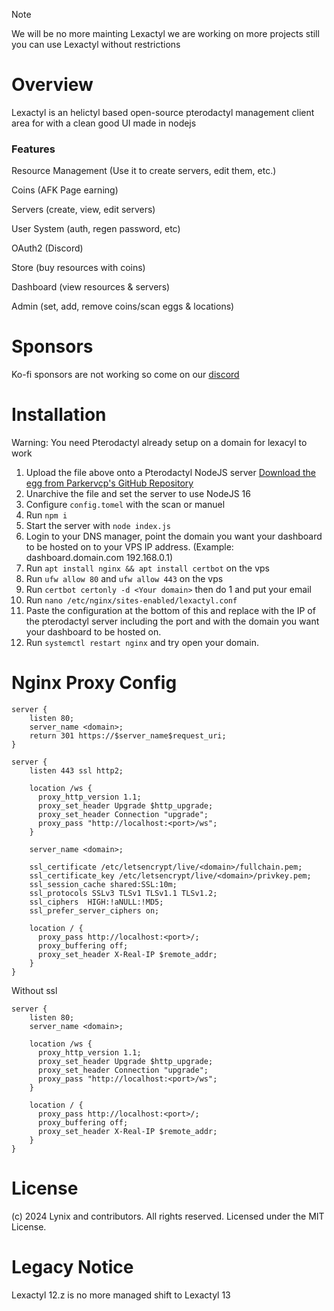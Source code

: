 > [!NOTE]
> We will be no more mainting Lexactyl we are working on more projects still you can use Lexactyl without restrictions 



# Overview
Lexactyl is an helictyl based open-source pterodactyl management client area for with a clean good UI made in nodejs

### Features
Resource Management (Use it to create servers, edit them, etc.)

Coins (AFK Page earning)

Servers (create, view, edit servers)

User System (auth, regen password, etc)

OAuth2 (Discord)

Store (buy resources with coins)

Dashboard (view resources & servers)

Admin (set, add, remove coins/scan eggs & locations)


# Sponsors
Ko-fi sponsors are not working so come on our [discord](https://discord.gg/Z24TkRDSUH)

# Installation

Warning: You need Pterodactyl already setup on a domain for lexacyl to work
1. Upload the file above onto a Pterodactyl NodeJS server [Download the egg from Parkervcp's GitHub Repository](https://github.com/parkervcp/eggs/blob/master/generic/nodejs/egg-node-js-generic.json)
2. Unarchive the file and set the server to use NodeJS 16
3. Configure `config.tomel` with the scan or manuel
4. Run `npm i`
5. Start the server with `node index.js`
6. Login to your DNS manager, point the domain you want your dashboard to be hosted on to your VPS IP address. (Example: dashboard.domain.com 192.168.0.1)
7. Run `apt install nginx && apt install certbot` on the vps
8. Run `ufw allow 80` and `ufw allow 443` on the vps
9. Run `certbot certonly -d <Your domain>` then do 1 and put your email
10. Run `nano /etc/nginx/sites-enabled/lexactyl.conf`
11. Paste the configuration at the bottom of this and replace with the IP of the pterodactyl server including the port and with the domain you want your dashboard to be hosted on.
12. Run `systemctl restart nginx` and try open your domain.

# Nginx Proxy Config
```Nginx
server {
    listen 80;
    server_name <domain>;
    return 301 https://$server_name$request_uri;
}

server {
    listen 443 ssl http2;

    location /ws {
      proxy_http_version 1.1;
      proxy_set_header Upgrade $http_upgrade;
      proxy_set_header Connection "upgrade";
      proxy_pass "http://localhost:<port>/ws";
    }

    server_name <domain>;

    ssl_certificate /etc/letsencrypt/live/<domain>/fullchain.pem;
    ssl_certificate_key /etc/letsencrypt/live/<domain>/privkey.pem;
    ssl_session_cache shared:SSL:10m;
    ssl_protocols SSLv3 TLSv1 TLSv1.1 TLSv1.2;
    ssl_ciphers  HIGH:!aNULL:!MD5;
    ssl_prefer_server_ciphers on;

    location / {
      proxy_pass http://localhost:<port>/;
      proxy_buffering off;
      proxy_set_header X-Real-IP $remote_addr;
    }
}

```

Without ssl

```Nginx
server {
    listen 80;
    server_name <domain>;

    location /ws {
      proxy_http_version 1.1;
      proxy_set_header Upgrade $http_upgrade;
      proxy_set_header Connection "upgrade";
      proxy_pass "http://localhost:<port>/ws";
    }

    location / {
      proxy_pass http://localhost:<port>/;
      proxy_buffering off;
      proxy_set_header X-Real-IP $remote_addr;
    }
}
```

# License
(c) 2024 Lynix and contributors. All rights reserved. Licensed under the MIT License.

# Legacy Notice
Lexactyl 12.z is no more managed shift to Lexactyl 13
